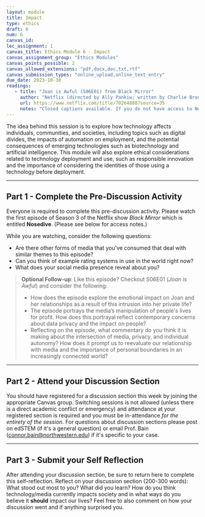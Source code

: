```yaml
---
layout: module
title: Impact
type: ethics
draft: 0
num: 6
canvas_id: 
lec_assignment: 1
canvas_title: Ethics Module 6 - Impact
canvas_assignment_group: "Ethics Modules"
canvas_points_possible: 2
canvas_allowed_extensions: "pdf,docx,doc,txt,rtf"
canvas_submission_types: "online_upload,online_text_entry"
due_date: 2023-10-30
readings:
   - title: "Joan is Awful (S06E01) from Black Mirror"
     author: "Netflix (directed by Ally Pankiw; written by Charlie Brooker)"
     url: https://www.netflix.com/title/70264888?source=35
     notes: "Closed captions available. If you do not have access to Netflix (via an personal, family, or friend account) the Northwestern Library has a physical copy you can <a href='https://search.library.northwestern.edu/permalink/01NWU_INST/h04e76/alma9980671756502441'>view in the Library free of charge.</a> If you have trouble accessing the episode, please contact the Instructor ASAP."
---
```


The idea behind this session is to explore how technology affects individuals, communities, and societies, including topics such as digital divides, the impacts of automation on employment, and the potential consequences of emerging technologies such as biotechnology and artificial intelligence. This module will also explore ethical considerations related to technology deployment and use, such as responsible innovation and the importance of considering the identities of those using a technology before deployment.

* * *

## Part 1 - Complete the Pre-Discussion Activity

Everyone is required to complete this pre-discussion activity. Please watch the first episode of Season 3 of the Netflix show _Black Mirror_ which is entitled **Nosedive**. (Please see below for access notes.)

 While you are watching, consider the following questions:

* Are there other forms of media that you've consumed that deal with similar themes to this episode?
* Can you think of example rating systems in use in the world right now?
* What does your social media presence reveal about you?

> **Optional Follow-up**: Like this episode? Checkout S06E01 (_Joan is Awful_) and consider the following:
> * How does the episode explore the emotional impact on Joan and her relationships as a result of this intrusion into her private life?
> * The episode portrays the media’s manipulation of people's lives for profit. How does this portrayal reflect contemporary concerns about data privacy and the impact on people?
> * Reflecting on the episode, what commentary do you think it is making about the intersection of media, privacy, and individual autonomy? How does it prompt us to reevaluate our relationship with media and the importance of personal boundaries in an increasingly connected world?

* * *

## Part 2 - Attend your Discussion Section

You should have registered for a discussion section this week by joining the appropriate Canvas group. Switching sessions is not allowed (unless there is a direct academic conflict or emergency) and attendance at your registered section is required and you must be in-attendance _for the entirety of the session_. For questions about discussion sections please post on edSTEM (if it's a general question) or email Prof. Bain (<connor.bain@northwestern.edu>) if it's specific to your case.

* * *

## Part 3 - Submit your Self Reflection

After attending your discussion section, be sure to return here to complete this self-reflection. Reflect on your discussion section (200-300 words): What stood out most to you? What did you learn? How do you think technology/media currently impacts society and in what ways do you believe it **should** impact our lives? Feel free to also comment on how your discussion went and if anything surprised you.
